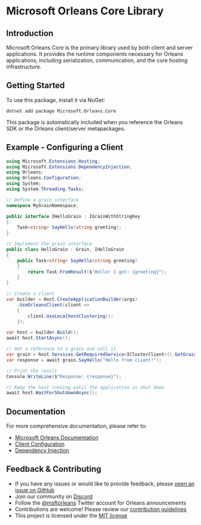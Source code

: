 # Microsoft Orleans Core Library

## Introduction
Microsoft Orleans Core is the primary library used by both client and server applications. It provides the runtime components necessary for Orleans applications, including serialization, communication, and the core hosting infrastructure.

## Getting Started
To use this package, install it via NuGet:

```shell
dotnet add package Microsoft.Orleans.Core
```

This package is automatically included when you reference the Orleans SDK or the Orleans client/server metapackages.

## Example - Configuring a Client

```csharp
using Microsoft.Extensions.Hosting;
using Microsoft.Extensions.DependencyInjection;
using Orleans;
using Orleans.Configuration;
using System;
using System.Threading.Tasks;

// Define a grain interface
namespace MyGrainNamespace;

public interface IHelloGrain : IGrainWithStringKey
{
    Task<string> SayHello(string greeting);
}

// Implement the grain interface
public class HelloGrain : Grain, IHelloGrain
{
    public Task<string> SayHello(string greeting)
    {
        return Task.FromResult($"Hello! I got: {greeting}");
    }
}

// Create a client
var builder = Host.CreateApplicationBuilder(args)
    .UseOrleansClient(client =>
    {
        client.UseLocalhostClustering();
    });

var host = builder.Build();
await host.StartAsync();

// Get a reference to a grain and call it
var grain = host.Services.GetRequiredService<IClusterClient>().GetGrain<IHelloGrain>("grain-id");
var response = await grain.SayHello("Hello from client!");

// Print the result
Console.WriteLine($"Response: {response}");

// Keep the host running until the application is shut down
await host.WaitForShutdownAsync();
```

## Documentation
For more comprehensive documentation, please refer to:
- [Microsoft Orleans Documentation](https://learn.microsoft.com/dotnet/orleans/)
- [Client Configuration](https://learn.microsoft.com/en-us/dotnet/orleans/host/client)
- [Dependency Injection](https://learn.microsoft.com/en-us/dotnet/orleans/host/configuration-guide/dependency-injection)

## Feedback & Contributing
- If you have any issues or would like to provide feedback, please [open an issue on GitHub](https://github.com/dotnet/orleans/issues)
- Join our community on [Discord](https://aka.ms/orleans-discord)
- Follow the [@msftorleans](https://twitter.com/msftorleans) Twitter account for Orleans announcements
- Contributions are welcome! Please review our [contribution guidelines](https://github.com/dotnet/orleans/blob/main/CONTRIBUTING.md)
- This project is licensed under the [MIT license](https://github.com/dotnet/orleans/blob/main/LICENSE)